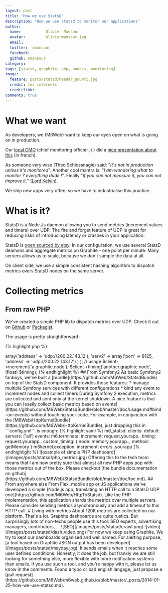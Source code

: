 ```yaml
---
layout: post
title: "How we use StatsD"
description: "How we use statsd to monitor our applications"
author:
  name:           Olivier Mansour
  avatar:         oliviermansour.jpg
  email:
  twitter:  omansour
  facebook:
  github: omansour
category:
tags: [statsd, graphite, php, nodejs, monitoring]
image:
  feature: posts/statsd/header_pourri.jpg
  credit: les internets
  creditlink:
comments: true
---
```


# What we want

As developers, we (M6Web) want to keep our eyes open on what is going on in production.

Our [local CMO](https://twitter.com/kenny_dee) (chief monitoring officier ;) ) did a [nice presentation about this](http://tech.m6web.fr/monitoring-applicatif-pourquoi-et-comment/) (in french).

As someone very wise (Theo Schlossnagle) said: "*It's not in production unless it's monitored*". Another cool mantra is: "*I am wondering what to monitor ? everything dude !*". Finally "*if you can not measure it, you can not improve it.*" ([Lord Kelvin](http://en.wikipedia.org/wiki/William_Thomson,_1st_Baron_Kelvin)).

We ship new apps very often, so we have to industrialise this practice.

# What is it?

StatsD is a Node.Js daemon allowing you to send metrics (increment values and timers) over UDP. The fire and forget feature of UDP is great for reducing risks of introducing latency or crashes in your application.

StatsD is [open sourced by etsy](https://github.com/etsy/statsd/). In our configuration, we use several StatsD deamons and aggregate metrics on Graphite - one point per minute. Many servers allows us to scale, because we don't sample the data at all.

On client side, we use a simple consistent hashing algorithm to dispatch metrics overs StatsD nodes on the same server.

# Collecting metrics

## From raw PHP

We've created a simple PHP lib to dispatch metrics over UDP. Check it out on [Github](https://github.com/M6Web/Statsd) or [Packagist](https://packagist.org/packages/m6web/statsd).

The usage is pretty straightforward :

{% highlight php %}
<?php
// client creation
$client = new Statsd\Client(
                    array(
                        'serv1' => array('address' => 'udp://200.22.143.12'),
                        'serv2' => array('port' => 8125, 'address' => 'udp://200.22.143.12')
                    )
                );
// usage
$client->increment('a.graphite.node');
$client->timing('another.graphite.node', (float) $timing);
{% endhighlight %}

## From Symfony2

As basic Symfony2 fanboys, we've built a [bundle](https://github.com/M6Web/StatsdBundle) on top of the StatsD component.
It provides those features:

* manage multiple Symfony services with different configurations
* bind any event to increment nodes and collect timers

During Symfony 2 execution, metrics are collected and sent only at the kernel shutdown. A nice feature is that you can [easily collect basic metrics based on events](https://github.com/M6Web/StatsdBundle/blob/master/doc/usage.md#bind-on-events) without touching your code.

For example, in conjunction with the [M6Web\HttpKernelBundle](https://github.com/M6Web/HttpKernelBundle), just dropping this in ```config.yml``` is enough:

{% highlight yaml %}
m6_statsd:
    clients:
        default:
            servers: ['all']
            events:
              m6.terminate:
                increment:     request.yourapp.<status_code>.<route_name>
                timing:        request.yourapp.<status_code>.<route_name>
                custom_timing: { node: memory.yourapp.<status_code>.<route_name>, method: getMemory }
              m6kernel.exception:
                increment: errors.<status_code>.yourapp
{% endhighlight %}

![example of simple PHP dashboard](/images/posts/statsd/php_metrics.jpg)

Offering this to the tech team means that I am now pretty sure that almost all new PHP apps pop with those metrics out of the box.

Please checkout [the bundle documentation on github](https://github.com/M6Web/StatsdBundle/blob/master/doc/toc.md).



## From anywhere else

From Flex, mobile app or JS applications we've developed a simple [Node.js app, translating an HTTP call to a StatsD UDP one](https://github.com/M6Web/HttpToStatsd). Like the PHP implementation, this application shards the metrics over multiple servers.

Please consider sending metrics asynchronously and add a timeout to this HTTP call.

# Living with metrics

About 120K metrics are collected on our platform. That's a lot.

Graphite dashboards are quite rustics. But surprisingly lots of non-techs people use this tool: SEO experts, advertising managers, contributors, ...

![SEO](/images/posts/statsd/crawl.png)

![video](/images/posts/statsd/dash_video.png)


For now we keep using Graphite. We try to kept our dashboards organised and well named.

For alerting purpose, [a tool based on Graphite JSON output has been developed](/images/posts/statsd/mayday.jpg). It sends emails when it reaches some user defined conditions. Honestly, it does the job, but frankly we are still looking for something else, more flexible with more notification systems than emails.

If you use such a tool, and you're happy with it, please let us know in the comments.

Found a typo or bad english langage, just propose a [pull request](https://github.com/M6Web/m6web.github.io/blob/master/_posts/2014-01-25-how-we-use-statsd.md).
